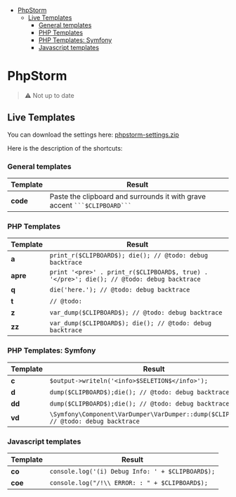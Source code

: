 <!-- START doctoc generated TOC please keep comment here to allow auto update -->
<!-- DON'T EDIT THIS SECTION, INSTEAD RE-RUN doctoc TO UPDATE -->

- [PhpStorm](#phpstorm)
  - [Live Templates](#live-templates)
    - [General templates](#general-templates)
    - [PHP Templates](#php-templates)
    - [PHP Templates: Symfony](#php-templates-symfony)
    - [Javascript templates](#javascript-templates)

<!-- END doctoc generated TOC please keep comment here to allow auto update -->

# PhpStorm


> :warning: Not up to date


## Live Templates

You can download the settings here: [phpstorm-settings.zip](../resources/phpstorm-settings.zip)

Here is the description of the shortcuts:

### General templates

| Template | Result |
| -------- | ------ | 
| **code** | Paste the clipboard and surrounds it with grave accent ` ```$CLIPBOARD``` ` |

### PHP Templates

| Template | Result |
| -------- | ------ |
| **a**    | `print_r($CLIPBOARD$); die(); // @todo: debug backtrace` |
| **apre** | `print '<pre>' . print_r($CLIPBOARD$, true) . '</pre>'; die(); // @todo: debug backtrace` |
| **q**    | `die('here.'); // @todo: debug backtrace` |
| **t**    | `// @todo: ` |
| **z**    | `var_dump($CLIPBOARD$); // @todo: debug backtrace` |
| **zz**   | `var_dump($CLIPBOARD$); die(); // @todo: debug backtrace` |

### PHP Templates: Symfony

| Template | Result |
| -------- | ------ |
| **c**    | `$output->writeln('<info>$SELETION$</info>');` |
| **d**    | `dump($CLIPBOARD$);die(); // @todo: debug backtrace` |
| **dd**   | `dump($CLIPBOARD$);die(); // @todo: debug backtrace` |
| **vd**   | `\Symfony\Component\VarDumper\VarDumper::dump($CLIPBOARD$); // @todo: debug backtrace` |

### Javascript templates

| Template | Result |
| -------- | ------ |
| **co**   | `console.log('(i) Debug Info: ' + $CLIPBOARD$);` |
| **coe**  | `console.log("/!\\ ERROR: : " + $CLIPBOARD$);` |
